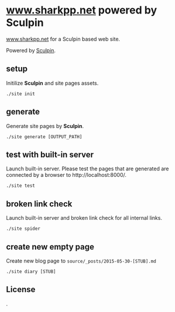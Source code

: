# www.sharkpp.net powered by Sculpin

www.sharkpp.net for a Sculpin based web site.

Powered by [Sculpin](http://sculpin.io).

## setup

Initilize **Sculpin** and site pages assets.

    ./site init

## generate

Generate site pages by **Sculpin**.

    ./site generate [OUTPUT_PATH]

## test with built-in server

Launch built-in server. Please test the pages that are generated are connected by a browser to http://localhost:8000/.

    ./site test

## broken link check

Launch built-in server and broken link check for all internal links.

    ./site spider

## create new empty page

Create new blog page to `source/_posts/2015-05-30-[STUB].md`

    ./site diary [STUB]

## License

.
